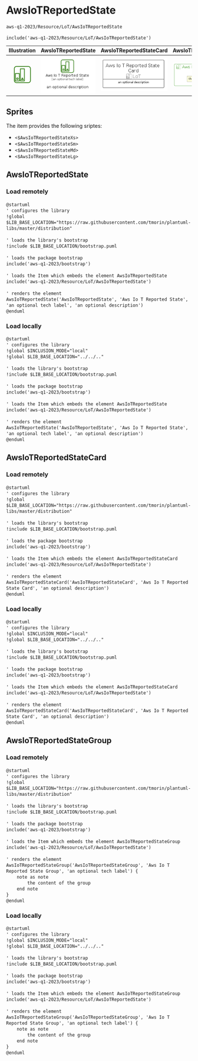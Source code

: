 # AwsIoTReportedState


```text
aws-q1-2023/Resource/LoT/AwsIoTReportedState
```

```text
include('aws-q1-2023/Resource/LoT/AwsIoTReportedState')
```



| Illustration | AwsIoTReportedState | AwsIoTReportedStateCard | AwsIoTReportedStateGroup |
| :---: | :---: | :---: | :---: |
| ![illustration for Illustration](../../../aws-q1-2023/Resource/LoT/AwsIoTReportedState.png) | ![illustration for AwsIoTReportedState](../../../aws-q1-2023/Resource/LoT/AwsIoTReportedState.Local.png) | ![illustration for AwsIoTReportedStateCard](../../../aws-q1-2023/Resource/LoT/AwsIoTReportedStateCard.Local.png) | ![illustration for AwsIoTReportedStateGroup](../../../aws-q1-2023/Resource/LoT/AwsIoTReportedStateGroup.Local.png) |



## Sprites
The item provides the following sriptes:

- `<$AwsIoTReportedStateXs>`
- `<$AwsIoTReportedStateSm>`
- `<$AwsIoTReportedStateMd>`
- `<$AwsIoTReportedStateLg>`





## AwsIoTReportedState

### Load remotely
```plantuml
@startuml
' configures the library
!global $LIB_BASE_LOCATION="https://raw.githubusercontent.com/tmorin/plantuml-libs/master/distribution"

' loads the library's bootstrap
!include $LIB_BASE_LOCATION/bootstrap.puml

' loads the package bootstrap
include('aws-q1-2023/bootstrap')

' loads the Item which embeds the element AwsIoTReportedState
include('aws-q1-2023/Resource/LoT/AwsIoTReportedState')

' renders the element
AwsIoTReportedState('AwsIoTReportedState', 'Aws Io T Reported State', 'an optional tech label', 'an optional description')
@enduml
```

### Load locally
```plantuml
@startuml
' configures the library
!global $INCLUSION_MODE="local"
!global $LIB_BASE_LOCATION="../../.."

' loads the library's bootstrap
!include $LIB_BASE_LOCATION/bootstrap.puml

' loads the package bootstrap
include('aws-q1-2023/bootstrap')

' loads the Item which embeds the element AwsIoTReportedState
include('aws-q1-2023/Resource/LoT/AwsIoTReportedState')

' renders the element
AwsIoTReportedState('AwsIoTReportedState', 'Aws Io T Reported State', 'an optional tech label', 'an optional description')
@enduml
```

## AwsIoTReportedStateCard

### Load remotely
```plantuml
@startuml
' configures the library
!global $LIB_BASE_LOCATION="https://raw.githubusercontent.com/tmorin/plantuml-libs/master/distribution"

' loads the library's bootstrap
!include $LIB_BASE_LOCATION/bootstrap.puml

' loads the package bootstrap
include('aws-q1-2023/bootstrap')

' loads the Item which embeds the element AwsIoTReportedStateCard
include('aws-q1-2023/Resource/LoT/AwsIoTReportedState')

' renders the element
AwsIoTReportedStateCard('AwsIoTReportedStateCard', 'Aws Io T Reported State Card', 'an optional description')
@enduml
```

### Load locally
```plantuml
@startuml
' configures the library
!global $INCLUSION_MODE="local"
!global $LIB_BASE_LOCATION="../../.."

' loads the library's bootstrap
!include $LIB_BASE_LOCATION/bootstrap.puml

' loads the package bootstrap
include('aws-q1-2023/bootstrap')

' loads the Item which embeds the element AwsIoTReportedStateCard
include('aws-q1-2023/Resource/LoT/AwsIoTReportedState')

' renders the element
AwsIoTReportedStateCard('AwsIoTReportedStateCard', 'Aws Io T Reported State Card', 'an optional description')
@enduml
```

## AwsIoTReportedStateGroup

### Load remotely
```plantuml
@startuml
' configures the library
!global $LIB_BASE_LOCATION="https://raw.githubusercontent.com/tmorin/plantuml-libs/master/distribution"

' loads the library's bootstrap
!include $LIB_BASE_LOCATION/bootstrap.puml

' loads the package bootstrap
include('aws-q1-2023/bootstrap')

' loads the Item which embeds the element AwsIoTReportedStateGroup
include('aws-q1-2023/Resource/LoT/AwsIoTReportedState')

' renders the element
AwsIoTReportedStateGroup('AwsIoTReportedStateGroup', 'Aws Io T Reported State Group', 'an optional tech label') {
    note as note
        the content of the group
    end note
}
@enduml
```

### Load locally
```plantuml
@startuml
' configures the library
!global $INCLUSION_MODE="local"
!global $LIB_BASE_LOCATION="../../.."

' loads the library's bootstrap
!include $LIB_BASE_LOCATION/bootstrap.puml

' loads the package bootstrap
include('aws-q1-2023/bootstrap')

' loads the Item which embeds the element AwsIoTReportedStateGroup
include('aws-q1-2023/Resource/LoT/AwsIoTReportedState')

' renders the element
AwsIoTReportedStateGroup('AwsIoTReportedStateGroup', 'Aws Io T Reported State Group', 'an optional tech label') {
    note as note
        the content of the group
    end note
}
@enduml
```

